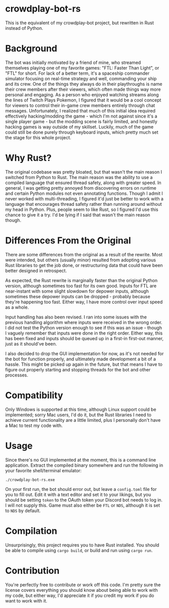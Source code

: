# crowdplay-bot-rs
This is the equivalent of my crowdplay-bot project, but rewritten in Rust
instead of Python.

# Background
The bot was initially motivated by a friend of mine, who streamed themselves
playing one of my favorite games: "FTL: Faster Than Light", or "FTL" for short.
For lack of a better term, it's a spaceship commander simulator focusing on
real-time strategy and well, commanding your ship and its crew. One of the
things they always do in their playthroughs is name their crew members after
their viewers, which often made things way more personal and engaging. As a
person who enjoyed watching streams along the lines of Twitch Plays Pokemon, I
figured that it would be a cool concept for viewers to control their in-game
crew members entirely through chat messages. Unfortunately, I realized that much
of this initial idea required effectively hacking/modding the game - which I'm
not against since it's a single player game - but the modding scene is fairly
limited, and honestly hacking games is way outside of my skillset. Luckily, much
of the game could still be done purely through keyboard inputs, which pretty
much set the stage for this whole project.

# Why Rust?
The original codebase was pretty bloated, but that wasn't the main reason I
switched from Python to Rust. The main reason was the ability to use a
compiled language that ensured thread safety, along with greater speed. In
general, I was getting pretty annoyed from discovering errors on runtime and
certain Python modules not even annotating functions. Though I admit I never
worked with multi-threading, I figured it'd just be better to work with a
language that encourages thread safety rather than running around without my
head in Python. Plus, people seem to like Rust, so I figured I'd use this chance
to give it a try. I'd be lying if I said that wasn't the main reason though.

# Differences From the Original
There are some differences from the original as a result of the rewrite. Most
were intended, but others (usually minor) resulted from adopting various Rust
libraries to get the job done, or restructuring data that could have been better
designed in retrospect.

As expected, the Rust rewrite is marginally faster than the original Python
version, although sometimes too fast for its own good. Inputs for FTL are
near-instant with some slight slowdown for depower inputs, although sometimes
these depower inputs can be dropped - probably because they're happening too
fast. Either way, I have more control over input speed as a whole.

Input handling has also been revised. I ran into some issues with the previous
handling algorithm where inputs were received in the wrong order. I did not test
the Python version enough to see if this was an issue - though I vaguely
remember that inputs were done in the right order. Either way, this has been
fixed and inputs should be queued up in a first-in first-out manner, just as it
should've been.

I also decided to drop the GUI implementation for now, as it's not needed for
the bot for function properly, and ultimately made development a bit of a
hassle. This might be picked up again in the future, but that means I have to
figure out properly starting and stopping threads for the bot and other
processes.

# Compatibility
Only Windows is supported at this time, although Linux support could be
implemented; sorry Mac users, I'd do it, but the Rust libraries I need to
achieve current functionality are a little limited, plus I personally don't have
a Mac to test my code with.

# Usage
Since there's no GUI implemented at the moment, this is a command line
application. Extract the compiled binary somewhere and run the following in your
favorite shell/terminal emulator:
```
./crowdplay-bot-rs.exe
```
On your first run, the bot should error out, but leave a `config.toml` file for
you to fill out. Edit it with a text editor and set it to your likings, but you
should be setting `token` to the OAuth token your Discord bot needs to log in. I
will not supply this. Game must also either be `FTL` or `NDS`, although it is
set to `NDS` by default.

# Compilation
Unsurprisingly, this project requires you to have Rust installed. You should be
able to compile using `cargo build`, or build and run using `cargo run`.

# Contribution
You're perfectly free to contribute or work off this code. I'm pretty sure the
license covers everything you should know about being able to work with my code,
but either way, I'd appreciate it if you credit my work if you do want to work
with it.